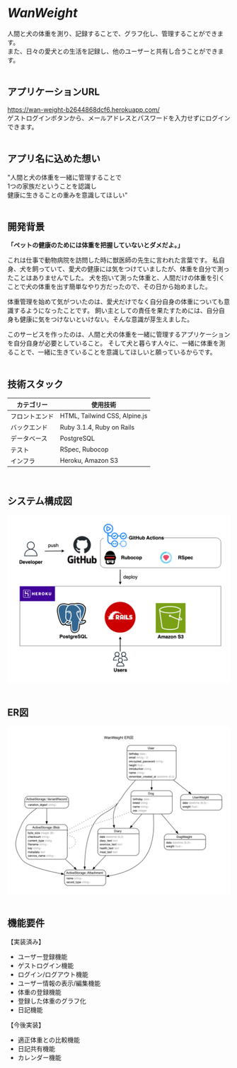 # *WanWeight*
人間と犬の体重を測り、記録することで、グラフ化し、管理することができます。\
また、日々の愛犬との生活を記録し、他のユーザーと共有し合うことができます。\
<br>

## アプリケーションURL
https://wan-weight-b2644868dcf6.herokuapp.com/<br>
ゲストログインボタンから、メールアドレスとパスワードを入力せずにログインできます。 \
<br>

## アプリ名に込めた想い
"人間と犬の体重を一緒に管理することで\
1つの家族だということを認識し\
健康に生きることの重みを意識してほしい" \
<br>

## 開発背景
**「ペットの健康のためには体重を把握していないとダメだよ。」**<br>

これは仕事で動物病院を訪問した時に獣医師の先生に言われた言葉です。
私自身、犬を飼っていて、愛犬の健康には気をつけていましたが、体重を自分で測ったことはありませんでした。
犬を抱いて測った体重と、人間だけの体重を引くことで犬の体重を出す簡単なやり方だったので、その日から始めました。

体重管理を始めて気がついたのは、愛犬だけでなく自分自身の体重についても意識するようになったことです。
飼い主としての責任を果たすためには、自分自身も健康に気をつけないといけない。そんな意識が芽生えました。

このサービスを作ったのは、人間と犬の体重を一緒に管理するアプリケーションを自分自身が必要としていること。
そして犬と暮らす人々に、一緒に体重を測ることで、一緒に生きていることを意識してほしいと願っているからです。\
<br>

## 技術スタック
|  カテゴリー  |  使用技術  |
| ---- | ---- |
|  フロントエンド |  HTML, Tailwind CSS, Alpine.js  |
|  バックエンド  |  Ruby 3.1.4, Ruby on Rails |
|  データベース |  PostgreSQL |
|  テスト |  RSpec, Rubocop |
|  インフラ |  Heroku, Amazon S3 | \
<br>

## システム構成図
![インフラ構成図](app/assets/images/diagram.png)<br>
<br>

## ER図
![インフラ構成図](app/assets/images/erd.png)<br>
<br>

## 機能要件
【実装済み】
- ユーザー登録機能
- ゲストログイン機能
- ログイン/ログアウト機能
- ユーザー情報の表示/編集機能
- 体重の登録機能
- 登録した体重のグラフ化
- 日記機能

【今後実装】
- 適正体重との比較機能
- 日記共有機能
- カレンダー機能


